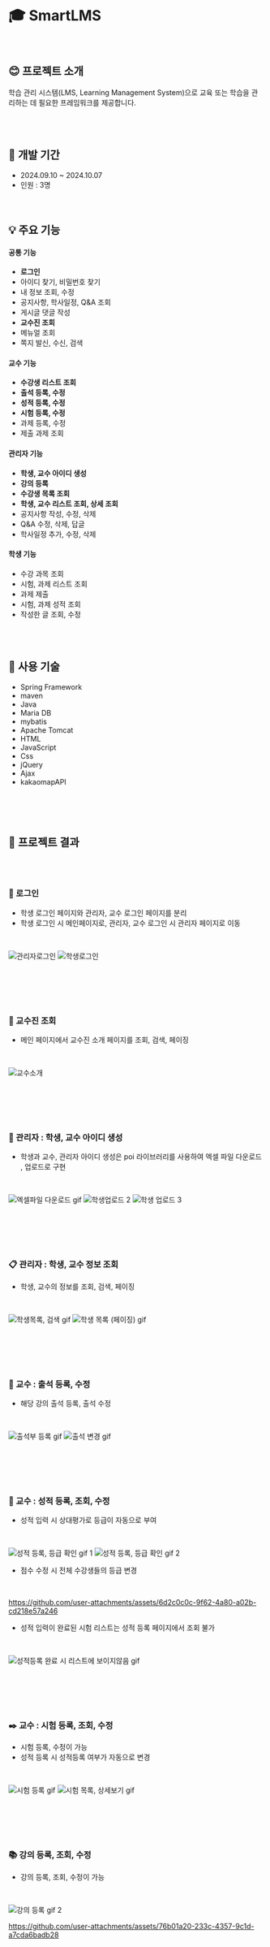 # :mortar_board:  SmartLMS
<br>

## :blush: 프로젝트 소개 
학습 관리 시스템(LMS, Learning Management System)으로 교육 또는 학습을 관리하는 데 필요한 프레임워크를 제공합니다.

<br><br>

## :date: 개발 기간
- 2024.09.10 ~ 2024.10.07
- 인원 : 3명
<br><br><br>

## :bulb: 주요 기능
#### 공통 기능
- __로그인__
- 아이디 찾기, 비밀번호 찾기
- 내 정보 조회, 수정
- 공지사항, 학사일정, Q&A 조회
- 게시글 댓글 작성
- __교수진 조회__
- 메뉴얼 조회
- 쪽지 발신, 수신, 검색 
#### 교수 기능
- __수강생 리스트 조회__
- __출석 등록, 수정__
- __성적 등록, 수정__
- __시험 등록, 수정__
- 과제 등록, 수정
- 제출 과제 조회
#### 관리자 기능
- __학생, 교수 아이디 생성__
- __강의 등록__
- __수강생 목록 조회__
- __학생, 교수 리스트 조회, 상세 조회__
- 공지사항 작성, 수정, 삭제
- Q&A 수정, 삭제, 답글
- 학사일정 추가, 수정, 삭제
#### 학생 기능
- 수강 과목 조회
- 시험, 과제 리스트 조회
- 과제 제출
- 시험, 과제 성적 조회
- 작성한 글 조회, 수정

<br><br>

## :wrench: 사용 기술
- Spring Framework
- maven
- Java
- Maria DB
- mybatis
- Apache Tomcat
- HTML
- JavaScript
- Css
- jQuery
- Ajax
- kakaomapAPI

<br><br><br>
## :movie_camera: 프로젝트 결과
<br>




<br>

### :blossom: 로그인

- 학생 로그인 페이지와 관리자, 교수 로그인 페이지를 분리
- 학생 로그인 시 메인페이지로, 관리자, 교수 로그인 시 관리자 페이지로 이동

<br>

![관리자로그인](https://github.com/user-attachments/assets/03a9a7ad-6f2c-4d5d-aa77-0ccb352ecffc)
![학생로그인](https://github.com/user-attachments/assets/8bb98de3-9d45-4f83-91e6-f55b81705e26)

<br><br><br><br>

### :necktie: 교수진 조회

- 메인 페이지에서 교수진 소개 페이지를 조회, 검색, 페이징

<br>

![교수소개](https://github.com/user-attachments/assets/05ec1505-3a16-4b23-be62-c03f6a58b706)

<br><br><br><br>
### :page_with_curl: 관리자 : 학생, 교수 아이디 생성 

- 학생과 교수, 관리자 아이디 생성은 poi 라이브러리를 사용하여 엑셀 파일 다운로드 , 업로드로 구현
<br>

![엑셀파일 다운로드 gif](https://github.com/user-attachments/assets/58fa6d8a-9ee0-4537-83c1-0b8c9e7a5163)
![학생업로드 2](https://github.com/user-attachments/assets/077540f5-be12-4e37-a488-dad034485f74)
![학생 업로드 3](https://github.com/user-attachments/assets/a3bafddf-d517-46c1-8546-1febb8c18a7c)

<br><br><br><br>

### :clipboard: 관리자 : 학생, 교수 정보 조회

- 학생, 교수의 정보를 조회, 검색, 페이징
<br>

![학생목록, 검색 gif](https://github.com/user-attachments/assets/f5d26769-21b2-4042-894e-6e454f019e7b)
![학생 목록 (페이징) gif](https://github.com/user-attachments/assets/27b94c14-6c9f-4548-bf2e-fd66af762768)

<br><br><br><br>

### :raising_hand: 교수 : 출석 등록, 수정

- 해당 강의 출석 등록, 출석 수정
<br>

![출석부 등록 gif](https://github.com/user-attachments/assets/bc0181b5-c044-42c3-b787-c90040175ad4)
![출석 변경 gif](https://github.com/user-attachments/assets/087e1d51-7bc8-4ec4-b6fb-b683d10f620b)

<br><br><br><br>
### :100: 교수 : 성적 등록, 조회, 수정 

- 성적 입력 시 상대평가로 등급이 자동으로 부여
<br>

![성적 등록, 등급 확인 gif 1](https://github.com/user-attachments/assets/800cfa82-5364-42fa-bb72-ed6569ece98e)
![성적 등록, 등급 확인 gif 2](https://github.com/user-attachments/assets/715dd83e-045b-4c85-bd09-5b8245d16c5d)

- 점수 수정 시 전체 수강생들의 등급 변경
<br>

https://github.com/user-attachments/assets/6d2c0c0c-9f62-4a80-a02b-cd218e57a246

- 성적 입력이 완료된 시험 리스트는 성적 등록 페이지에서 조회 불가
<br>

![성적등록 완료 시 리스트에 보이지않음 gif](https://github.com/user-attachments/assets/86cdbc3e-4d85-4160-966c-3a8d20e62a8f)



<br><br><br><br>
### :black_nib: 교수 : 시험 등록, 조회, 수정
- 시험 등록, 수정이 가능
- 성적 등록 시 성적등록 여부가 자동으로 변경 

<br>

![시험 등록 gif](https://github.com/user-attachments/assets/9d21ea51-eb1b-46ad-aee4-f43f4af79cdc)
![시험 목록, 상세보기 gif](https://github.com/user-attachments/assets/8be5feb5-a911-4149-8226-cece2286b99f)

<br><br><br><br>
### :books: 강의 등록, 조회, 수정

- 강의 등록, 조회, 수정이 가능
<br>

![강의 등록 gif 2](https://github.com/user-attachments/assets/ee432f0b-da0c-4ff9-b09e-0cffe16df110)

https://github.com/user-attachments/assets/76b01a20-233c-4357-9c1d-a7cda6badb28


<br><br><br><br>

### :bowtie: 수강생 조회

- 수강생 목록, 상세정보, 출결 상태를 조회
<br>

![수강생 목록, 검색 gif](https://github.com/user-attachments/assets/7b93a6db-935d-4b77-bdb0-c74f86d0a23e)

<br><br><br><br>

